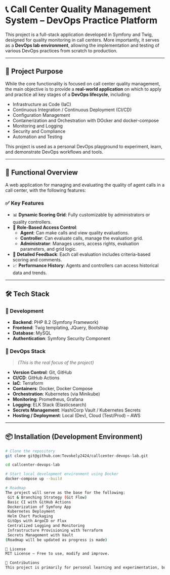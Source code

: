 # 📞 Call Center Quality Management System – DevOps Practice Platform

This project is a full-stack application developed in Symfony and Twig, designed for quality monitoring in call centers. More importantly, it serves as a **DevOps lab environment**, allowing the implementation and testing of various DevOps practices from scratch to production.

---

## 🎯 Project Purpose

While the core functionality is focused on call center quality management, the main objective is to provide a **real-world application** on which to apply and practice all key stages of a **DevOps lifecycle**, including:

- Infrastructure as Code (IaC)
- Continuous Integration / Continuous Deployment (CI/CD)
- Configuration Management
- Containerization and Orchestration with DOcker and docker-compose
- Monitoring and Logging
- Security and Compliance
- Automation and Testing

This project is used as a personal DevOps playground to experiment, learn, and demonstrate DevOps workflows and tools.

---

## 🧠 Functional Overview

A web application for managing and evaluating the quality of agent calls in a call center, with the following features:

### ✅ Key Features

- 📊 **Dynamic Scoring Grid**: Fully customizable by administrators or quality controllers.
- 🔐 **Role-Based Access Control**:
  - **Agent**: Can make calls and view quality evaluations.
  - **Controller**: Can evaluate calls, manage the evaluation grid.
  - **Administrator**: Manages users, access rights, evaluation parameters, and grid logic.
- 📝 **Detailed Feedback**: Each call evaluation includes criteria-based scoring and comments.
- 📈 **Performance History**: Agents and controllers can access historical data and trends.

---

## 🛠️ Tech Stack

### 🔧 Development

- **Backend**: PHP 8.2 (Symfony Framework)
- **Frontend**: Twig templating, JQuery, Bootstrap
- **Database**: MySQL
- **Authentication**: Symfony Security Component

### 🚀 DevOps Stack

> *(This is the real focus of the project)*

- **Version Control**: Git, GitHub
- **CI/CD**: GitHub Actions
- **IaC**: Terraform
- **Containers**: Docker, Docker Compose
- **Orchestration**: Kubernetes (via Minikube)
- **Monitoring**: Prometheus, Grafana
- **Logging**: ELK Stack (Elasticsearch)
- **Secrets Management**: HashiCorp Vault / Kubernetes Secrets
- **Hosting / Deployment**: Local (Dev), Cloud (Test/Prod) – AWS

---

## 📦 Installation (Development Environment)

```bash
# Clone the repository
git clone git@github.com:Tovokely2424/callcenter-devops-lab.git

cd callcenter-devops-lab

# Start local development environment using Docker
docker-compose up --build

# Roadmap
The project will serve as the base for the following:
 Git & Branching Strategy (Git Flow)
 Basic CI with GitHub Actions
 Dockerization of Symfony App
 Kubernetes Deployment
 Helm Chart Packaging
 GitOps with ArgoCD or Flux
 Centralized Logging and Monitoring
 Infrastructure Provisioning with Terraform
 Secrets Management with Vault
(Roadmap will be updated as progress is made)

📄 License
MIT License – Free to use, modify and improve.

🙌 Contributions
This project is primarily for personal learning and experimentation, but contributions, feedback, or ideas are welcome!